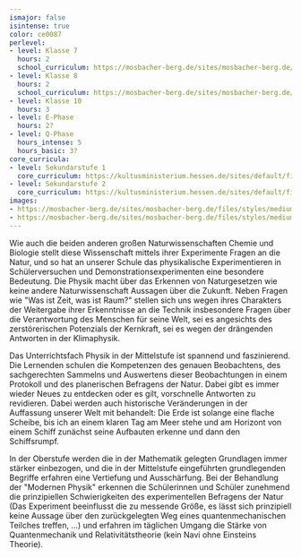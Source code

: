 ```yaml
---
ismajor: false
isintense: true
color: ce0087
perlevel: 
- level: Klasse 7
  hours: 2
  school_curriculum: https://mosbacher-berg.de/sites/mosbacher-berg.de/files/binaries/FC%207%20Physik.pdf
- level: Klasse 8
  hours: 2
  school_curriculum: https://mosbacher-berg.de/sites/mosbacher-berg.de/files/binaries/FC%20Physik%208.pdf
- level: Klasse 10
  hours: 3
- level: E-Phase
  hours: 2?
- level: Q-Phase
  hours_intense: 5
  hours_basic: 3?
core_curricula:
- level: Sekundarstufe 1
  core_curriculum: https://kultusministerium.hessen.de/sites/default/files/media/kerncurriculum_physik_gymnasium.pdf
- level: Sekundarstufe 2
  core_curriculum: https://kultusministerium.hessen.de/sites/default/files/media/kcgo-ph.pdf
images:
- https://mosbacher-berg.de/sites/mosbacher-berg.de/files/styles/medium/public/Physik.jpg
- https://mosbacher-berg.de/sites/mosbacher-berg.de/files/styles/medium/public/Physik_Desertec.JPG
---
```


Wie auch die beiden anderen großen Naturwissenschaften Chemie und Biologie stellt diese Wissenschaft mittels ihrer Experimente Fragen an die Natur, und so hat an unserer Schule das physikalische Experimentieren in Schülerversuchen und Demonstrationsexperimenten eine besondere Bedeutung. Die Physik macht über das Erkennen von Naturgesetzen wie keine andere Naturwissenschaft Aussagen über die Zukunft. Neben Fragen wie "Was ist Zeit, was ist Raum?"  stellen sich uns wegen ihres Charakters der Weitergabe ihrer Erkenntnisse an die Technik insbesondere Fragen über die Verantwortung des Menschen für seine Welt, sei es angesichts des zerstörerischen Potenzials der Kernkraft, sei es wegen der drängenden Antworten in der Klimaphysik.  

Das Unterrichtsfach Physik in der Mittelstufe ist spannend und faszinierend. Die Lernenden schulen die Kompetenzen des genauen Beobachtens, des sachgerechten Sammelns und Auswertens dieser Beobachtungen in einem Protokoll und des planerischen Befragens der Natur. Dabei gibt es immer wieder Neues zu entdecken oder es gilt, vorschnelle Antworten zu revidieren. Dabei werden auch historische Veränderungen in der Auffassung unserer Welt mit behandelt: Die Erde ist solange eine flache Scheibe, bis ich an einem klaren Tag am Meer stehe und am Horizont von einem Schiff zunächst seine Aufbauten erkenne und dann den Schiffsrumpf.

In der Oberstufe werden die in der Mathematik gelegten Grundlagen immer stärker einbezogen, und die in der Mittelstufe eingeführten grundlegenden Begriffe erfahren eine Vertiefung und Ausschärfung. Bei der Behandlung der "Modernen Physik" erkennen die Schülerinnen und Schüler zunehmend die prinzipiellen Schwierigkeiten des experimentellen Befragens der Natur (Das Experiment beeinflusst die zu messende Größe, es lässt sich prinzipiell keine Aussage über den zurückgelegten Weg eines quantenmechanischen Teilches treffen, ...) und erfahren im täglichen Umgang die Stärke von Quantenmechanik und Relativitätstheorie (kein Navi ohne Einsteins Theorie).   
